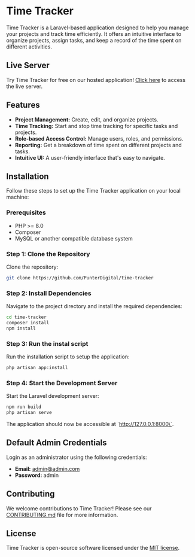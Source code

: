 # Time Tracker

Time Tracker is a Laravel-based application designed to help you manage your projects and track time efficiently. It offers an intuitive interface to organize projects, assign tasks, and keep a record of the time spent on different activities.

## Live Server

Try Time Tracker for free on our hosted application! [Click here](https://time-tracker.punterdigital.com/) to access the live server.

## Features

- **Project Management:** Create, edit, and organize projects.
- **Time Tracking:** Start and stop time tracking for specific tasks and projects.
- **Role-based Access Control:** Manage users, roles, and permissions.
- **Reporting:** Get a breakdown of time spent on different projects and tasks.
- **Intuitive UI:** A user-friendly interface that's easy to navigate.

## Installation

Follow these steps to set up the Time Tracker application on your local machine:

### Prerequisites

- PHP >= 8.0
- Composer
- MySQL or another compatible database system

### Step 1: Clone the Repository

Clone the repository:

```bash
git clone https://github.com/PunterDigital/time-tracker
```

### Step 2: Install Dependencies

Navigate to the project directory and install the required dependencies:

```bash
cd time-tracker
composer install
npm install
```

### Step 3: Run the instal script

Run the installation script to setup the application:

```bash
php artisan app:install
```

### Step 4: Start the Development Server

Start the Laravel development server:

```bash
npm run build
php artisan serve
```

The application should now be accessible at \`http://127.0.0.1:8000\`.

## Default Admin Credentials

Login as an administrator using the following credentials:

- **Email:** admin@admin.com
- **Password:** admin

## Contributing

We welcome contributions to Time Tracker! Please see our [CONTRIBUTING.md](CONTRIBUTING.md) file for more information.

## License

Time Tracker is open-source software licensed under the [MIT license](LICENSE.md).

